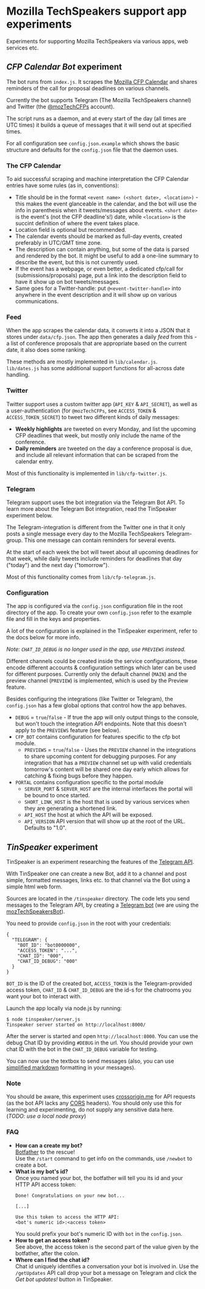 # Mozilla TechSpeakers support app experiments

Experiments for supporting Mozilla TechSpeakers via various apps, web services etc.


## *CFP Calendar Bot* experiment

The bot runs from `index.js`. It scrapes the [Mozilla CFP Calendar](http://bit.ly/mozdevrel-cfps)
and shares reminders of the call for proposal deadlines on various channels.

Currently the bot supports Telegram (The Mozilla TechSpeakers channel) and
Twitter (the [@mozTechCFPs](https://twitter.com/mozTechCFPs) account).

The script runs as a daemon, and at every start of the day (all times are UTC times)
it builds a queue of messages that it will send out at specified times.

For all configuration see `config.json.example` which shows the basic structure
and defaults for the `config.json` file that the daemon uses.

### The CFP Calendar
To aid successful scraping and machine interpretation the CFP Calendar entries
have some rules (as in, conventions):
* Title should be in the format `<event name> (<short date>, <location>)` - this
  makes the event glanceable in the calendar, and the bot will use the info in
  parenthesis when it tweets/messages about events. `<short date>` is the event's
  (not the CFP deadline's!) date, while `<location>` is the succint definition of
  where the event takes place.
* Location field is optional but recommended.
* The calendar events should be marked as full-day events,
  created preferably in UTC/GMT time zone.
* The description can contain anything, but some of the data is parsed and
  rendered by the bot. It might be useful to add a one-line summary to
  describe the event, but this is not currently used.
* If the event has a webpage, or even better,
  a dedicated cfp/call for (submissions/proposals) page, put a link into the
  description field to have it show up on bot tweets/messages.
* Same goes for a Twitter-handle: put `@<event-twitter-handle>` into anywhere
  in the event description and it will show up on various communications.  

### Feed
When the app scrapes the calendar data, it converts it into a JSON that it stores
under `data/cfp.json`. The app then generates a daily *feed* from this - a list of
conference proposals that are appropriate based on the current date, it also
does some ranking.

These methods are mostly implemented in `lib/calendar.js`.  
`lib/dates.js` has some additional support functions for all-across date handling.

### Twitter
Twitter support uses a custom twitter app (`API_KEY` & `API_SECRET`), as well as a
user-authentication (for `@mozTechCFPs`, see `ACCESS_TOKEN` & `ACCESS_TOKEN_SECRET`)
to tweet two different kinds of daily messages:

* **Weekly highlights** are tweeted on every Monday, and list the upcoming CFP
  deadlines that week, but mostly only include the name of the conference.
* **Daily reminders** are tweeted on the day a conference proposal is due,
  and include all relevant information that can be scraped from the calendar
  entry.

Most of this functionality is implemented in `lib/cfp-twitter.js`.

### Telegram
Telegram support uses the bot integration via the Telegram Bot API. To learn
more about the Telegram Bot integration, read the TinSpeaker experiment below.

The Telegram-integration is different from the Twitter one in that it only posts
a single message every day to the Mozilla TechSpeakers Telegram-group. This one
message can contain reminders for several events.

At the start of each week the bot will tweet about all upcoming deadlines for
that week, while daily tweets include reminders for deadlines that day ("today")
and the next day ("tomorrow").

Most of this functionality comes from `lib/cfp-telegram.js`.


### Configuration
The app is configured via the `config.json` configuration file in the root
directory of the app. To create your own `config.json` refer to the example
file and fill in the keys and properties.

A lot of the configuration is explained in the TinSpeaker experiment, refer
to the docs below for more info.

*Note: `CHAT_ID_DEBUG` is no longer used in the app, use `PREVIEWS` instead.*

Different channels could be created inside the service configurations, these
encode different accounts & configuration settings which later can be used for
different purposes. Currently only the default channel (`MAIN`) and the preview
channel (`PREVIEW`) is implemented, which is used by the Preview feature.

Besides configuring the integrations (like Twitter or Telegram), the `config.json`
has a few global options that control how the app behaves.

* `DEBUG` = `true`/`false` - If true the app will only output things to the console,
  but won't touch the integration API endpoints. Note that this doesn't apply to
  the `PREVIEWS` feature (see below).
* `CFP_BOT` contains configuration for features specific to the cfp bot module.
  * `PREVIEWS` = `true`/`false` - Uses the `PREVIEW` channel in the integrations
    to share upcoming content for debugging purposes. For any integration that
    has a `PREVIEW` channel set up with valid credentials tomorrow's content
    will be shared one day early which allows for catching & fixing bugs
    before they happen.
* `PORTAL` contains configuration specific to the portal module
  * `SERVER_PORT` & `SERVER_HOST` are the internal interfaces the portal will
    be bound to once started.
  * `SHORT_LINK_HOST` is the host that is used by various services when they
    are generating a shortened link.
  * `API_HOST` the host at which the API will be exposed.
  * `API_VERSION` API version that will show up at the root of the URL.
    Defaults to "1.0".



## _TinSpeaker_ experiment

TinSpeaker is an experiment researching the features of the [Telegram API].

With TinSpeaker one can create a new Bot, add it to a channel and post simple,
formatted messages, links etc. to that channel via the Bot using a simple html
web form.

Sources are located in the `/tinspeaker` directory. The code lets you send
messages to the Telegram API, by creating a [Telegram bot] (we are using the
[mozTechSpeakersBot]).

You need to provide `config.json` in the root with your credentials:

```
{
  "TELEGRAM": {
    "BOT_ID": "bot0000000",
    "ACCESS_TOKEN": "...",
    "CHAT_ID": "000",
    "CHAT_ID_DEBUG": "000"
  }
}
```

`BOT_ID` is the ID of the created bot, `ACCESS_TOKEN` is the Telegram-provided
access token, `CHAT_ID` & `CHAT_ID_DEBUG` are the id-s for the chatrooms you
want your bot to interact with.

Launch the app locally via node.js by running:

```
$ node tinspeaker/server.js
Tinspeaker server started on http://localhost:8000/

```
After the server is started and open `http://localhost:8000`. You can use the
debug Chat ID by providing `#DEBUG` in the url. You should provide your own
chat ID with the bot in the `CHAT_ID_DEBUG` variable for testing.

You can now use the textbox to send messages (also, you can use
[simplified markdown] formatting in your messages).

### Note

You should be aware, this experiment uses [crossorigin.me] for API requests (as the bot API lacks any [CORS] headers). You should only use this for learning and experimenting, do not supply any sensitive data here.  
(*TODO: use a local node proxy*)

[Telegram API]: https://core.telegram.org/api
[Telegram bot]: https://core.telegram.org/bots/api
[mozTechSpeakersBot]: http://telegram.me/mozTechSpeakersBot
[simplified markdown]: https://core.telegram.org/bots/api#formatting-options
[crossorigin.me]: https://crossorigin.me/
[CORS]: http://enable-cors.org/

### FAQ
* **How can a create my bot?**  
  [Botfather] to the rescue!  
  Use the `/start` command to get info on the commands, use `/newbot` to create a bot.
* **What is my bot's id?**  
  Once you named your bot, the botfather will tell you its id and your HTTP API access token:
  ```
  Done! Congratulations on your new bot...

  [...]

  Use this token to access the HTTP API:
  <bot's numeric id>:<access token>
  ```
  You sould prefix your bot's numeric ID with `bot` in the `config.json`.
* **How to get an access token?**  
  See above, the access token is the second part of the value given by the botfather, after the colon.
* **Where can I find the chat id?**  
  Chat id uniquely identifies a conversation your bot is involved in. Use the `/getUpdates` API call drop your bot a message on Telegram and click the *Get bot updates!* button in TinSpeaker.

[Botfather]: http://telegram.me/BotFather
